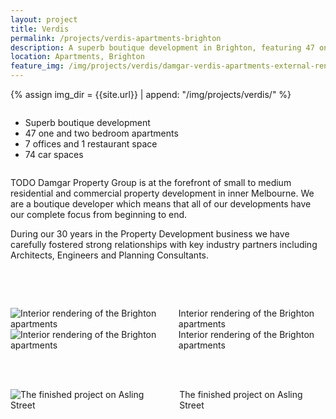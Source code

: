 ```yaml
---
layout: project
title: Verdis
permalink: /projects/verdis-apartments-brighton
description: A superb boutique development in Brighton, featuring 47 one and two bedroom apartments, 7 offices and 1 restaurant space.
location: Apartments, Brighton
feature_img: /img/projects/verdis/damgar-verdis-apartments-external-render-asling-st.jpg
---
```


{% assign img_dir = {{site.url}} | append: "/img/projects/verdis/" %}

<div class="row project-detail-content">
  <div class="small-11 medium-10 medium-offset-1 columns">
    <div class="row">
      <div class="medium-5 columns">
        <div class="column">
          <ul class="project-detail-key-points">
            <li>Superb boutique development</li>
            <li>47 one and two bedroom apartments</li>
            <li>7 offices and 1 restaurant space</li>
            <li>74 car spaces</li>
          </ul>
        </div>
      </div>
      <div class="medium-5 columns float-left">
        <div class="column">
          <p>TODO Damgar Property Group is at the forefront of small to medium residential and commercial property development in inner Melbourne. We are a boutique developer which means that all of our developments have our complete focus from beginning to end.</p>
          <p>During our 30 years in the Property Development business we have carefully fostered strong relationships with key industry partners including Architects, Engineers and Planning Consultants.</p>
        </div>
      </div>
      <!-- <div class="medium-7 columns">
        <img class="thumbnail" src="{{site.url}}/img/demo_project_thumb.jpg" alt="Image Description">
        <img class="thumbnail" src="{{site.url}}/img/demo_project_thumb.jpg" alt="Image Description">
      </div> -->
    </div>
  </div>
</div>

<br><br>

<div class="row">
  <div class="medium-6 columns">
    <img class="thumbnail" src="{{img_dir}}damgar-verdis-apartments-internal-render-kitchen.jpg" alt="Interior rendering of the Brighton apartments">
    <caption>Interior rendering of the Brighton apartments</caption>
  </div>
  <div class="medium-6 columns">
    <img class="thumbnail" src="{{img_dir}}damgar-verdis-apartments-internal-render-living.jpg" alt="Interior rendering of the Brighton apartments">
    <caption>Interior rendering of the Brighton apartments</caption>
  </div>
</div>

<br><br>

<div class="row">
  <div class="medium-11 columns small-centered">
    <img class="thumbnail" src="{{img_dir}}damgar-verdis-00.jpg" alt="The finished project on Asling Street">
    <caption>The finished project on Asling Street</caption>
  </div>
</div>

<br><br>

<!-- <div class="row">
  <div class="medium-4 columns">
    <img class="thumbnail" src="{{img_dir}}damgar-verdis-internal-01.jpg" alt="Interior shots of the Apartments">
  </div>
  <div class="medium-4 columns">
    <img class="thumbnail" src="{{img_dir}}damgar-verdis-internal-02.jpg" alt="Interior shots of the Apartments">
  </div>
  <div class="medium-4 columns">
    <img class="thumbnail" src="{{img_dir}}damgar-verdis-internal-03.jpg" alt="Interior shots of the Apartments">
  </div>
</div> -->
